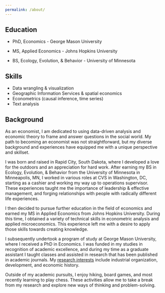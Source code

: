 ```yaml
---
permalink: /about/
---
```


## Education

- PhD, Economics - George Mason University

- MS, Applied Economics - Johns Hopkins University

- BS, Ecology, Evolution, & Behavior - University of Minnesota

## Skills
- Data wrangling & visualization
- Geographic Information Services & spatial economics
- Econometrics (causal inference, time series)
- Text analysis 

## Background
As an economist, I am dedicated to using data-driven analysis and economic theory to frame and answer questions in the social world. My path to becoming an economist was not straightforward, but my diverse background and experiences have equipped me with a unique perspective and skillset.

I was born and raised in Rapid City, South Dakota, where I developed a love for the outdoors and an appreciation for hard work. After earning my BS in Ecology, Evolution, & Behavior from the University of Minnesota in Minneapolis, MN, I worked in various roles at CVS in Washington, DC, starting as a cashier and working my way up to operations supervisor. These experiences taught me the importance of leadership & effective management, and forging relationships with people with radically different life experiences.

I then decided to pursue further education in the field of economics and earned my MS in Applied Economics from Johns Hopkins University. During this time, I obtained a variety of technical skills in econometric analysis and applied microeconomics. This experience left me with a desire to apply those skills towards creating knowledge.

I subsequently undertook a program of study at George Mason University, where I received a PhD in Economics. I was funded in my studies in recognition of academic excellence, and during my time as a graduate assistant I taught classes and assisted in research that has been published in academic journals. My [research interests](/_pages/research.md) include industrial organization, development, and economic history. 

Outside of my academic pursuits, I enjoy hiking, board games, and most recently learning to play chess. These activities allow me to take a break from my research and explore new ways of thinking and problem-solving.